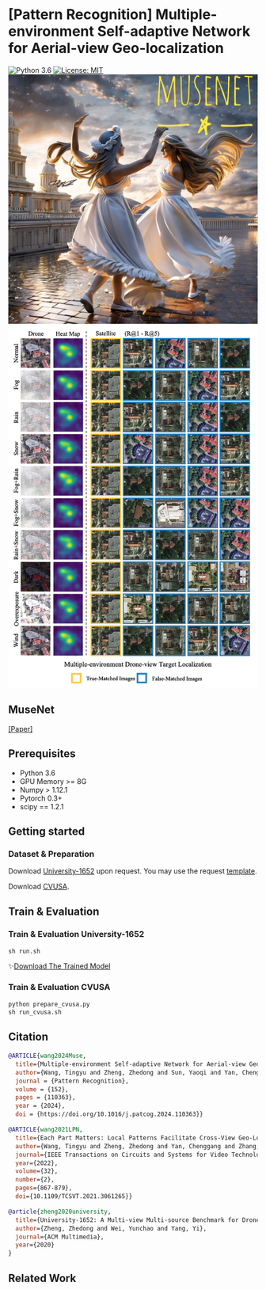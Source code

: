 # [Pattern Recognition] Multiple-environment Self-adaptive Network for Aerial-view Geo-localization  
![Python 3.6](https://img.shields.io/badge/python-3.6-green.svg)
[![License: MIT](https://img.shields.io/badge/License-MIT-green.svg)](https://opensource.org/licenses/MIT) 
![](docs/dance.jpg#pic_center)
![](docs/visual.png#pic_center)

## MuseNet
[[Paper]](https://arxiv.org/abs/2204.08381) 

## Prerequisites
- Python 3.6
- GPU Memory >= 8G
- Numpy > 1.12.1
- Pytorch 0.3+
- scipy == 1.2.1

## Getting started
### Dataset & Preparation
Download [University-1652](https://github.com/layumi/University1652-Baseline) upon request. You may use the request [template](https://github.com/layumi/University1652-Baseline/blob/master/Request.md).

<!--Download [SUES-200](https://github.com/Reza-Zhu/SUES-200-Benchmark).-->

Download [CVUSA](https://hdueducn-my.sharepoint.com/:u:/g/personal/wongtyu_hdu_edu_cn/EcaV9nPk2NxEgAp4MlV1FH4BplbDSqFMxEqqpwf9ooHshw?e=tIXFsB).

## Train & Evaluation
### Train & Evaluation University-1652
```  
sh run.sh
```
:sparkles:[Download The Trained Model](https://hdueducn-my.sharepoint.com/:u:/g/personal/wongtyu_hdu_edu_cn/EcUM81Bpc35DsgxbbscP9ewB_Qdrtk2TDLc1Z1dLRh0jAg?e=H32yw3)
### Train & Evaluation CVUSA
```  
python prepare_cvusa.py  
sh run_cvusa.sh
```
## Citation

```bibtex
@ARTICLE{wang2024Muse,
  title={Multiple-environment Self-adaptive Network for Aerial-view Geo-localization}, 
  author={Wang, Tingyu and Zheng, Zhedong and Sun, Yaoqi and Yan, Chenggang and Yang, Yi and Tat-Seng Chua},
  journal = {Pattern Recognition},
  volume = {152},
  pages = {110363},
  year = {2024},
  doi = {https://doi.org/10.1016/j.patcog.2024.110363}}
```

```bibtex
@ARTICLE{wang2021LPN,
  title={Each Part Matters: Local Patterns Facilitate Cross-View Geo-Localization}, 
  author={Wang, Tingyu and Zheng, Zhedong and Yan, Chenggang and Zhang, Jiyong and Sun, Yaoqi and Zheng, Bolun and Yang, Yi},
  journal={IEEE Transactions on Circuits and Systems for Video Technology}, 
  year={2022},
  volume={32},
  number={2},
  pages={867-879},
  doi={10.1109/TCSVT.2021.3061265}}
```
```bibtex
@article{zheng2020university,
  title={University-1652: A Multi-view Multi-source Benchmark for Drone-based Geo-localization},
  author={Zheng, Zhedong and Wei, Yunchao and Yang, Yi},
  journal={ACM Multimedia},
  year={2020}
}
```
## Related Work

